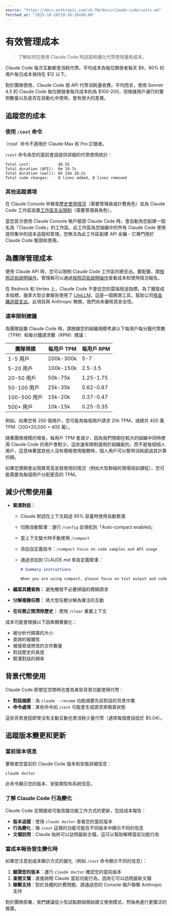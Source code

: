 ```yaml
---
source: "https://docs.anthropic.com/zh-TW/docs/claude-code/costs.md"
fetched_at: "2025-10-28T19:16:18+08:00"
---
```


# 有效管理成本

> 了解如何在使用 Claude Code 時追蹤和優化代幣使用量和成本。

Claude Code 每次互動都會消耗代幣。平均成本為每位開發者每天 $6，90% 的用戶每日成本保持在 $12 以下。

對於團隊使用，Claude Code 按 API 代幣消耗量收費。平均而言，使用 Sonnet 4.5 的 Claude Code 每位開發者每月成本約為 \$100-200，但根據用戶運行的實例數量以及是否在自動化中使用，會有很大的差異。

## 追蹤您的成本

### 使用 `/cost` 命令

<Note>
  `/cost` 命令不適用於 Claude Max 和 Pro 訂閱者。
</Note>

`/cost` 命令為您的當前會話提供詳細的代幣使用統計：

```
Total cost:            $0.55
Total duration (API):  6m 19.7s
Total duration (wall): 6h 33m 10.2s
Total code changes:    0 lines added, 0 lines removed
```

### 其他追蹤選項

在 Claude Console 中檢查[歷史使用情況](https://support.claude.com/en/articles/9534590-cost-and-usage-reporting-in-console)（需要管理員或計費角色）並為 Claude Code 工作區設置[工作區支出限制](https://support.claude.com/en/articles/9796807-creating-and-managing-workspaces)（需要管理員角色）。

<Note>
  當您首次使用 Claude Console 帳戶驗證 Claude Code 時，會自動為您創建一個名為「Claude Code」的工作區。此工作區為您組織中的所有 Claude Code 使用提供集中的成本追蹤和管理。您無法為此工作區創建 API 金鑰 - 它專門用於 Claude Code 驗證和使用。
</Note>

## 為團隊管理成本

使用 Claude API 時，您可以限制 Claude Code 工作區的總支出。要配置，請[按照這些說明操作](https://support.claude.com/en/articles/9796807-creating-and-managing-workspaces)。管理員可以通過[按照這些說明操作](https://support.claude.com/en/articles/9534590-cost-and-usage-reporting-in-console)查看成本和使用情況報告。

在 Bedrock 和 Vertex 上，Claude Code 不會從您的雲端發送指標。為了獲取成本指標，幾家大型企業報告使用了 [LiteLLM](/zh-TW/docs/claude-code/bedrock-vertex-proxies#litellm)，這是一個開源工具，幫助公司[按金鑰追蹤支出](https://docs.litellm.ai/docs/proxy/virtual_keys#tracking-spend)。此項目與 Anthropic 無關，我們尚未審核其安全性。

### 速率限制建議

為團隊設置 Claude Code 時，請根據您的組織規模考慮以下每用戶每分鐘代幣數（TPM）和每分鐘請求數（RPM）建議：

| 團隊規模       | 每用戶 TPM   | 每用戶 RPM   |
| ---------- | --------- | --------- |
| 1-5 用戶     | 200k-300k | 5-7       |
| 5-20 用戶    | 100k-150k | 2.5-3.5   |
| 20-50 用戶   | 50k-75k   | 1.25-1.75 |
| 50-100 用戶  | 25k-35k   | 0.62-0.87 |
| 100-500 用戶 | 15k-20k   | 0.37-0.47 |
| 500+ 用戶    | 10k-15k   | 0.25-0.35 |

例如，如果您有 200 個用戶，您可能為每個用戶請求 20k TPM，或總共 400 萬 TPM（200\*20,000 = 400 萬）。

隨著團隊規模的增長，每用戶 TPM 會減少，因為我們預期在較大的組織中同時使用 Claude Code 的用戶會較少。這些速率限制適用於組織級別，而不是每個個人用戶，這意味著當其他人沒有積極使用服務時，個人用戶可以暫時消耗超過其計算份額。

<Note>
  如果您預期會出現異常高並發使用的情況（例如大型群組的現場培訓課程），您可能需要為每個用戶分配更高的 TPM。
</Note>

## 減少代幣使用量

* **緊湊對話：**

  * Claude 默認在上下文超過 95% 容量時使用自動緊湊
  * 切換自動緊湊：運行 `/config` 並導航到「Auto-compact enabled」
  * 當上下文變大時手動使用 `/compact`
  * 添加自定義指令：`/compact Focus on code samples and API usage`
  * 通過添加到 CLAUDE.md 來自定義緊湊：

    ```markdown  theme={null}
    # Summary instructions

    When you are using compact, please focus on test output and code changes
    ```

* **編寫具體查詢：** 避免觸發不必要掃描的模糊請求

* **分解複雜任務：** 將大型任務分解為專注的互動

* **在任務之間清除歷史：** 使用 `/clear` 重置上下文

成本可能會根據以下因素顯著變化：

* 被分析代碼庫的大小
* 查詢的複雜性
* 被搜索或修改的文件數量
* 對話歷史的長度
* 緊湊對話的頻率

## 背景代幣使用

Claude Code 即使在空閒時也會為某些背景功能使用代幣：

* **對話摘要**：為 `claude --resume` 功能摘要先前對話的背景作業
* **命令處理**：某些命令如 `/cost` 可能會生成請求來檢查狀態

這些背景進程即使沒有主動互動也會消耗少量代幣（通常每個會話低於 \$0.04）。

## 追蹤版本變更和更新

### 當前版本信息

要檢查您當前的 Claude Code 版本和安裝詳細信息：

```bash  theme={null}
claude doctor
```

此命令顯示您的版本、安裝類型和系統信息。

### 了解 Claude Code 行為變化

Claude Code 定期接收可能改變功能工作方式的更新，包括成本報告：

* **版本追蹤**：使用 `claude doctor` 查看您的當前版本
* **行為變化**：像 `/cost` 這樣的功能可能在不同版本中顯示不同的信息
* **文檔訪問**：Claude 始終可以訪問最新文檔，這可以幫助解釋當前功能行為

### 當成本報告發生變化時

如果您注意到成本顯示方式的變化（例如 `/cost` 命令顯示不同的信息）：

1. **驗證您的版本**：運行 `claude doctor` 確認您的當前版本
2. **查閱文檔**：直接詢問 Claude 當前功能行為，因為它可以訪問最新文檔
3. **聯繫支持**：對於具體的計費問題，請通過您的 Console 帳戶聯繫 Anthropic 支持

<Note>
  對於團隊部署，我們建議從小型試點群組開始建立使用模式，然後再進行更廣泛的推廣。
</Note>

